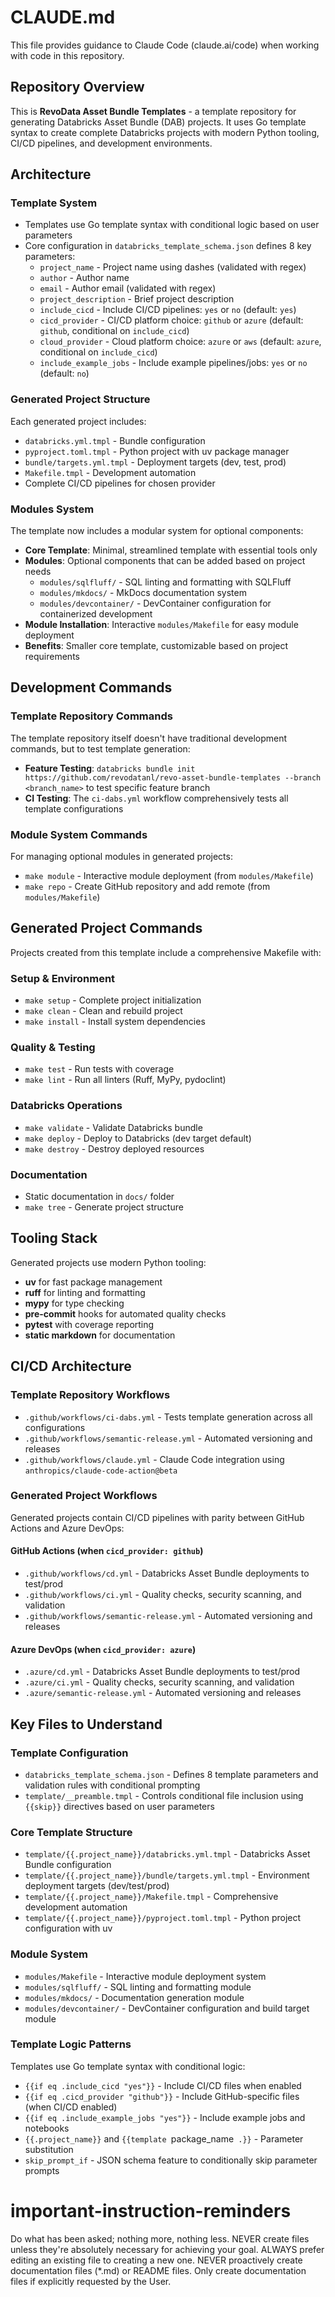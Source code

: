 # CLAUDE.md

This file provides guidance to Claude Code (claude.ai/code) when working with code in this repository.

## Repository Overview

This is **RevoData Asset Bundle Templates** - a template repository for generating Databricks Asset Bundle (DAB) projects. It uses Go template syntax to create complete Databricks projects with modern Python tooling, CI/CD pipelines, and development environments.

## Architecture

### Template System

- Templates use Go template syntax with conditional logic based on user parameters
- Core configuration in `databricks_template_schema.json` defines 8 key parameters:
  - `project_name` - Project name using dashes (validated with regex)
  - `author` - Author name
  - `email` - Author email (validated with regex)
  - `project_description` - Brief project description
  - `include_cicd` - Include CI/CD pipelines: `yes` or `no` (default: `yes`)
  - `cicd_provider` - CI/CD platform choice: `github` or `azure` (default: `github`, conditional on `include_cicd`)
  - `cloud_provider` - Cloud platform choice: `azure` or `aws` (default: `azure`, conditional on `include_cicd`)
  - `include_example_jobs` - Include example pipelines/jobs: `yes` or `no` (default: `no`)

### Generated Project Structure

Each generated project includes:

- `databricks.yml.tmpl` - Bundle configuration
- `pyproject.toml.tmpl` - Python project with uv package manager
- `bundle/targets.yml.tmpl` - Deployment targets (dev, test, prod)
- `Makefile.tmpl` - Development automation
- Complete CI/CD pipelines for chosen provider

### Modules System

The template now includes a modular system for optional components:

- **Core Template**: Minimal, streamlined template with essential tools only
- **Modules**: Optional components that can be added based on project needs
  - `modules/sqlfluff/` - SQL linting and formatting with SQLFluff
  - `modules/mkdocs/` - MkDocs documentation system
  - `modules/devcontainer/` - DevContainer configuration for containerized development
- **Module Installation**: Interactive `modules/Makefile` for easy module deployment
- **Benefits**: Smaller core template, customizable based on project requirements

## Development Commands

### Template Repository Commands

The template repository itself doesn't have traditional development commands, but to test template generation:

- **Feature Testing**: `databricks bundle init https://github.com/revodatanl/revo-asset-bundle-templates --branch <branch_name>` to test specific feature branch
- **CI Testing**: The `ci-dabs.yml` workflow comprehensively tests all template configurations

### Module System Commands

For managing optional modules in generated projects:

- `make module` - Interactive module deployment (from `modules/Makefile`)
- `make repo` - Create GitHub repository and add remote (from `modules/Makefile`)

## Generated Project Commands

Projects created from this template include a comprehensive Makefile with:

### Setup & Environment

- `make setup` - Complete project initialization
- `make clean` - Clean and rebuild project
- `make install` - Install system dependencies

### Quality & Testing

- `make test` - Run tests with coverage
- `make lint` - Run all linters (Ruff, MyPy, pydoclint)

### Databricks Operations

- `make validate` - Validate Databricks bundle
- `make deploy` - Deploy to Databricks (dev target default)
- `make destroy` - Destroy deployed resources

### Documentation

- Static documentation in `docs/` folder
- `make tree` - Generate project structure

## Tooling Stack

Generated projects use modern Python tooling:

- **uv** for fast package management
- **ruff** for linting and formatting
- **mypy** for type checking
- **pre-commit** hooks for automated quality checks
- **pytest** with coverage reporting
- **static markdown** for documentation

## CI/CD Architecture

### Template Repository Workflows

- `.github/workflows/ci-dabs.yml` - Tests template generation across all configurations
- `.github/workflows/semantic-release.yml` - Automated versioning and releases
- `.github/workflows/claude.yml` - Claude Code integration using `anthropics/claude-code-action@beta`

### Generated Project Workflows

Generated projects contain CI/CD pipelines with parity between GitHub Actions and Azure DevOps:

#### GitHub Actions (when `cicd_provider: github`)
- `.github/workflows/cd.yml` - Databricks Asset Bundle deployments to test/prod
- `.github/workflows/ci.yml` - Quality checks, security scanning, and validation
- `.github/workflows/semantic-release.yml` - Automated versioning and releases

#### Azure DevOps (when `cicd_provider: azure`)
- `.azure/cd.yml` - Databricks Asset Bundle deployments to test/prod
- `.azure/ci.yml` - Quality checks, security scanning, and validation
- `.azure/semantic-release.yml` - Automated versioning and releases

## Key Files to Understand

### Template Configuration
- `databricks_template_schema.json` - Defines 8 template parameters and validation rules with conditional prompting
- `template/__preamble.tmpl` - Controls conditional file inclusion using `{{skip}}` directives based on user parameters

### Core Template Structure
- `template/{{.project_name}}/databricks.yml.tmpl` - Databricks Asset Bundle configuration
- `template/{{.project_name}}/bundle/targets.yml.tmpl` - Environment deployment targets (dev/test/prod)
- `template/{{.project_name}}/Makefile.tmpl` - Comprehensive development automation
- `template/{{.project_name}}/pyproject.toml.tmpl` - Python project configuration with uv

### Module System
- `modules/Makefile` - Interactive module deployment system
- `modules/sqlfluff/` - SQL linting and formatting module
- `modules/mkdocs/` - Documentation generation module
- `modules/devcontainer/` - DevContainer configuration and build target module

### Template Logic Patterns
Templates use Go template syntax with conditional logic:
- `{{if eq .include_cicd "yes"}}` - Include CI/CD files when enabled
- `{{if eq .cicd_provider "github"}}` - Include GitHub-specific files (when CI/CD enabled)
- `{{if eq .include_example_jobs "yes"}}` - Include example jobs and notebooks
- `{{.project_name}}` and `{{template `package_name` .}}` - Parameter substitution
- `skip_prompt_if` - JSON schema feature to conditionally skip parameter prompts

# important-instruction-reminders
Do what has been asked; nothing more, nothing less.
NEVER create files unless they're absolutely necessary for achieving your goal.
ALWAYS prefer editing an existing file to creating a new one.
NEVER proactively create documentation files (*.md) or README files. Only create documentation files if explicitly requested by the User.
